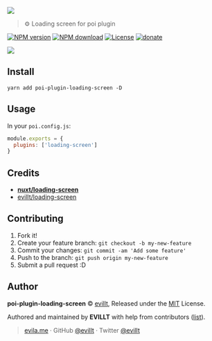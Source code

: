 ![](https://user-images.githubusercontent.com/19513289/57156519-c418c300-6e10-11e9-9027-ef64061f9f60.png)

> ⚙️ Loading screen for poi plugin

[![NPM version](https://badgen.net/npm/v/poi-plugin-loading-screen)](https://npmjs.com/package/poi-plugin-loading-screen)
[![NPM download](https://badgen.net/npm/dm/poi-plugin-loading-screen)](https://npmjs.com/package/poi-plugin-loading-screen)
[![License](https://badgen.net/npm/license/poi-plugin-loading-screen)](./LICENSE)
[![donate](https://badgen.net/badge/support%20me/donate/f2a)](https://patreon.com/evillt)

![](https://user-images.githubusercontent.com/19513289/57154226-ef001880-6e0a-11e9-886a-d5290270737d.gif)

## Install

```console
yarn add poi-plugin-loading-screen -D
```

## Usage

In your `poi.config.js`:

```js
module.exports = {
  plugins: ['loading-screen']
}
```

## Credits

- [**nuxt/loading-screen**](https://github.com/nuxt/loading-screen)
- [evillt/loading-screen](https://github.com/evillt/loading-screen)

## Contributing

1. Fork it!
2. Create your feature branch: `git checkout -b my-new-feature`
3. Commit your changes: `git commit -am 'Add some feature'`
4. Push to the branch: `git push origin my-new-feature`
5. Submit a pull request :D

## Author

**poi-plugin-loading-screen** © [evillt](https://github.com/evillt), Released under the [MIT](./LICENSE) License.

Authored and maintained by **EVILLT** with help from contributors ([list](https://github.com/evillt/poi-plugin-loading-screen/contributors)).

> [evila.me](https://evila.me) · GitHub [@evillt](https://github.com/evillt) · Twitter [@evillt](https://twitter.com/evillt)
